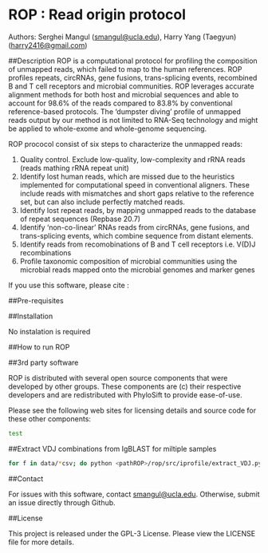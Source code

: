 # ROP : Read origin protocol
Authors: Serghei Mangul (smangul@ucla.edu), Harry Yang (Taegyun) (harry2416@gmail.com)

##Description
ROP is a computational protocol for profiling the composition of unmapped reads, which failed to map to the human references. ROP profiles  repeats, circRNAs, gene fusions, trans-splicing events, recombined B and T cell receptors  and microbial communities. ROP leverages accurate alignment methods for both host and microbial sequences and able to account for 98.6%  of the reads compared to 83.8% by conventional reference-based protocols. The ‘dumpster diving’ profile of unmapped reads output by our method is not limited to RNA-Seq technology and might be applied to whole-exome and whole-genome sequencing. 
 
ROP prococol consist of six steps to characterize the unmapped reads:

1. Quality control. Exclude low-quality, low-complexity and rRNA reads (reads mathing rRNA repeat unit) 
2. Identify lost human reads, which are missed due to the heuristics implemented for computational speed in conventional aligners. These include reads with mismatches and short gaps relative to the reference set, but can also include perfectly matched reads.  
3. Identify lost repeat reads, by mapping unmapped reads to the database of repeat sequences (Repbase 20.7)
4. Identify ‘non-co-linear’ RNAs reads from circRNAs, gene fusions, and trans-splicing events, which combine sequence from distant elements.
5. Identify reads from recomobinations of B and T cell receptors i.e. V(D)J recombinations
6. Profile  taxonomic composition of microbial communities using the microbial reads mapped onto the  microbial genomes and marker genes

If you use this software, please cite :

##Pre-requisites

##Installation

No instalation is required 

##How to run ROP

##3rd party software

ROP is distributed with several open source components that were developed by other groups.
These components are (c) their respective developers and are redistributed with PhyloSift to provide ease-of-use.

Please see the following web sites for licensing details and source code for these other components:


```bash
test
```

##Extract VDJ combinations from IgBLAST for miltiple samples

```bash
for f in data/*csv; do python <pathROP>/rop/src/iprofile/extract_VDJ.py ${f} $PWD/VJ_e20/ IGK 1e-20;done
```



##Contact

For issues with this software, contact smangul@ucla.edu. Otherwise, submit an issue directly through Github.

##License

This project is released under the GPL-3 License. Please view the LICENSE file for more details.
